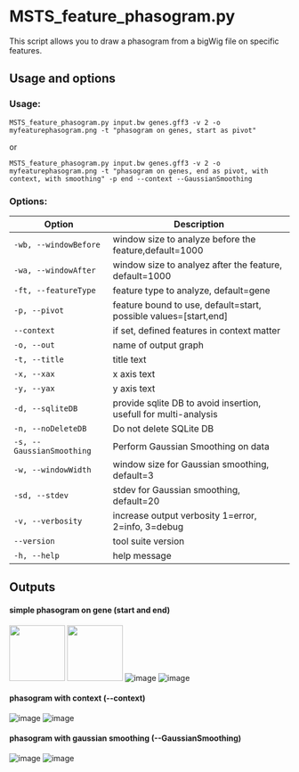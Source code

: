 # MSTS_feature_phasogram.py

This script allows you to draw a phasogram from a bigWig file on specific features.

## Usage and options

### Usage:

`MSTS_feature_phasogram.py input.bw genes.gff3 -v 2 -o myfeaturephasogram.png -t "phasogram on genes, start as pivot"`

or 

`MSTS_feature_phasogram.py input.bw genes.gff3 -v 2 -o myfeaturephasogram.png -t "phasogram on genes, end as pivot, with context, with smoothing" -p end --context --GaussianSmoothing`

### Options:

| Option | Description |
| ------ | ----------- |
| `-wb, --windowBefore` | window size to analyze before the feature,default=1000 |
| `-wa, --windowAfter` | window size to analyez after the feature, default=1000 |
| `-ft, --featureType` | feature type to analyze, default=gene |
| `-p, --pivot` | feature bound to use, default=start, possible values=[start,end] |
| `--context` | if set, defined features in context matter |
| `-o, --out` | name of output graph |
| `-t, --title` | title text |
| `-x, --xax` | x axis text |
| `-y, --yax` | y axis text |
| `-d, --sqliteDB` | provide sqlite DB to avoid insertion, usefull for multi-analysis |
| `-n, --noDeleteDB` | Do not delete SQLite DB |
| `-s, --GaussianSmoothing` | Perform Gaussian Smoothing on data |
| `-w, --windowWidth` | window size for Gaussian smoothing, default=3 |
| `-sd, --stdev` | stdev for Gaussian smoothing, default=20 |
| `-v, --verbosity` | increase output verbosity 1=error, 2=info, 3=debug |
| `--version` | tool suite version |
| `-h, --help` | help message |


## Outputs

#### simple phasogram on gene (start and end)

<img src="images/myfeaturestartphasogram.png" width="100" height="100"> <img src="images/myfeatureendphasogram.png" width="100" height="100">
![image](images/myfeaturestartphasogram.png?v=4&s=36) ![image](images/myfeatureendphasogram.png?v=4&s=36)

#### phasogram with context (--context)
![image](images/myfeaturestartphasogram2.png) ![image](images/myfeatureendphasogram2.png)

#### phasogram with gaussian smoothing (--GaussianSmoothing)
![image](images/myfeaturestartphasogram3.png) ![image](images/myfeatureendphasogram3.png)

